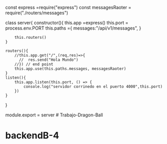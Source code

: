 const express =require("express")
const messagesRaoter = require("./routers/messages")

class server{
    constructor(){
        this.app =express()
        this.port = process.env.PORT
        this.paths ={
            messages:"/api/v1/messages",
        }

        this.routers()
    }

    routers(){
        //this.app.get("/",(req,res)=>{
          //  res.send("Hola Mundo")
        //}) // end point
        this.app.use(this.paths.messages, messagesRaoter)
    }
    listen(){
        this.app.listen(this.port, () => {
            console.log("servidor corrinedo en el puerto 4000",this.port)
        })
    }
}

module.export = server # Trabajo-Dragon-Ball
# backendB-4
